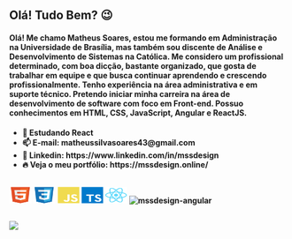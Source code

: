 <h2><strong>Olá! Tudo Bem?<strong> 😉</h2>
<h4>
    Olá! Me chamo Matheus Soares, estou me formando em Administração na Universidade de Brasília, mas também sou discente de Análise e Desenvolvimento de Sistemas na Católica. Me considero um profissional determinado, com boa dicção, bastante organizado, que gosta de trabalhar em equipe e que busca continuar aprendendo e crescendo profissionalmente. Tenho experiência na área administrativa e em suporte técnico. Pretendo iniciar minha carreira na área de desenvolvimento de software com foco em Front-end. Possuo conhecimentos em HTML, CSS, JavaScript, Angular e ReactJS.
</h4>

<div>
  <ul>
    <li>🌱 Estudando React</li>
    <li>📫 E-mail: matheussilvasoares43@gmail.com</li>
    <li>💼 Linkedin: https://www.linkedin.com/in/mssdesign</li>
    <li>🔥 Veja o meu portfólio: https://mssdesign.online/</li>
  </ul>
</div>

<div style="display: inline_block"><br>
    <img alt="mssdesign-HTML" height="30" width="40" src="https://raw.githubusercontent.com/devicons/devicon/master/icons/html5/html5-original.svg">
    <img alt="mssdesign-CSS" height="30" width="40" src="https://raw.githubusercontent.com/devicons/devicon/master/icons/css3/css3-original.svg">
    <img alt="mssdesign-Js" height="30" width="40" src="https://raw.githubusercontent.com/devicons/devicon/master/icons/javascript/javascript-plain.svg">
    <img alt="mssdesign-Ts" height="30" width="40" src="https://raw.githubusercontent.com/devicons/devicon/master/icons/typescript/typescript-plain.svg">
    <img alt="mssdesign-React" height="30" width="40" src="https://raw.githubusercontent.com/devicons/devicon/master/icons/react/react-original.svg">
    <img alt="mssdesign-angular" height="30" width="40" src="https://cdn.jsdelivr.net/gh/devicons/devicon/icons/angularjs/angularjs-original.svg" />
</div>
  
##
  
<div align="left">
  <a href="https://github.com/mssdesign">
  <img align="left" height="180em" src="https://github-readme-stats.vercel.app/api/top-langs/?username=mssdesign&layout=compact&langs_count=7&theme=tokyonight"/>
</div>
